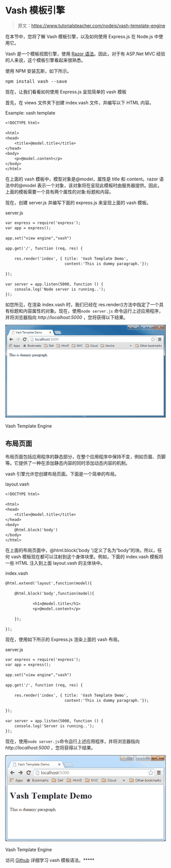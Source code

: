# Vash 模板引擎

> 原文：<https://www.tutorialsteacher.com/nodejs/vash-template-engine>

在本节中，您将了解 Vash 模板引擎，以及如何使用 Express.js 在 Node.js 中使用它。

Vash 是一个模板视图引擎，使用 [Razor 语法](https://www.asp.net/web-pages/overview/getting-started/introducing-razor-syntax-(c))。因此，对于有 ASP.Net MVC 经验的人来说，这个模板引擎看起来很熟悉。

使用 NPM 安装瓦斯，如下所示。

<samp>npm install vash --save</samp>

现在，让我们看看如何使用 Express.js 呈现简单的 vash 模板

首先，在 views 文件夹下创建 index.vash 文件，并编写以下 HTML 内容。

Example: vash template 

```
<!DOCTYPE html>

<html>
<head>
    <title>@model.title</title>
</head>
<body>
    <p>@model.content</p>
</body>
</html>
```

在上面的 vash 模板中，模型对象是@model，属性是 title 和 content。razor 语法中的@model 表示一个对象，该对象将在呈现此模板时由服务器提供。因此，上面的模板需要一个具有两个属性的对象:标题和内容。

现在，创建 server.js 并编写下面的 express.js 来呈现上面的 vash 模板。

server.js 

```
var express = require('express');
var app = express();

app.set("view engine","vash")

app.get('/', function (req, res) {

    res.render('index', { title: 'Vash Template Demo', 
                          content:'This is dummy paragraph.'});

});

var server = app.listen(5000, function () {
    console.log('Node server is running..');
});
```

如您所见，在渲染 index.vash 时，我们已经在 res.render()方法中指定了一个具有标题和内容属性的对象。现在，使用`node server.js` 命令运行上述应用程序，并将浏览器指向 *http://localhost:5000* ，您将获得以下结果。

[![](img/56d436ee06eca58ee2be5672298f35eb.png)](../../Content/images/nodejs/vash-example1.png)

Vash Template Engine



## 布局页面

布局页面包括应用程序的静态部分，在整个应用程序中保持不变，例如页眉、页脚等。它提供了一种在添加静态内容的同时添加动态内容的机制。

vash 引擎允许您创建布局页面。下面是一个简单的布局。

layout.vash 

```
<!DOCTYPE html>

<html>
<head>
    <title>@model.title</title>
</head>
<body>
    @html.block('body')
</body>
</html> 
```

在上面的布局页面中，@html.block('body ')定义了名为“body”的块。所以，任何 vash 模板现在都可以注射到这个身体块里。例如，下面的 index.vash 模板将一些 HTML 注入到上面 layout.vash 的主体块中。

index.vash 

```
@html.extend('layout',function(model){

	@html.block('body',function(model){

            <h1>@model.title</h1>
            <p>@model.content</p>

    });

}); 
```

现在，使用如下所示的 Express.js 渲染上面的 vash 布局。

server.js 

```
var express = require('express');
var app = express();

app.set("view engine","vash")

app.get('/', function (req, res) {

    res.render('index', { title: 'Vash Template Demo', 
                          content:'This is dummy paragraph.'});

});

var server = app.listen(5000, function () {
    console.log('Server is running..');
}); 
```

现在，使用`node server.js`命令运行上述应用程序，并将浏览器指向 *http://localhost:5000* ，您将获得以下结果。

[![](img/e71ae174a5a2557a0b8f27e21a89c4e0.png)](../../Content/images/nodejs/vash-example2.png)

Vash Template Engine



访问 [Github](https://github.com/kirbysayshi/vash) 详细学习 vash 模板语法。*****